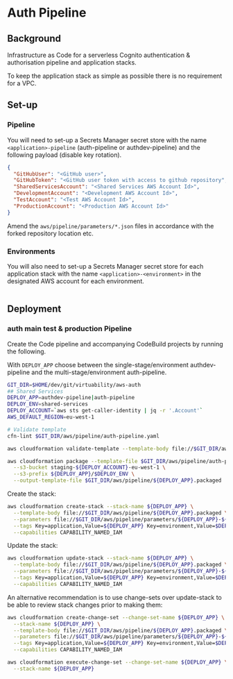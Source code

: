 # Auth Pipeline

## Background

Infrastructure as Code for a serverless Cognito authentication & authorisation pipeline and application stacks.

To keep the application stack as simple as possible there is no requirement for a VPC.

## Set-up

### Pipeline

You will need to set-up a Secrets Manager secret store with the name `<application>-pipeline` (auth-pipeline or authdev-pipeline) and the following payload (disable key rotation).

```json
{
  "GitHubUser": "<GitHub user>",
  "GitHubToken": "<GitHub user token with access to github repository",
  "SharedServicesAccount": "<Shared Services AWS Account Id>",
  "DevelopmentAccount": "<Development AWS Account Id>",
  "TestAccount": "<Test AWS Account Id>",
  "ProductionAccount": "<Production AWS Account Id>"
}
```

Amend the `aws/pipeline/parameters/*.json` files in accordance with the forked repository location etc.

### Environments

You will also need to set-up a Secrets Manager secret store for each application stack with the name `<application>-<environment>` in the designated AWS account for each environment.

```json
```

## Deployment

### auth main test & production Pipeline

Create the Code pipeline and accompanying CodeBuild projects by running the following.

With `DEPLOY_APP` choose between the single-stage/environment authdev-pipeline and the multi-stage/environment auth-pipeline.

```bash
GIT_DIR=$HOME/dev/git/virtuability/aws-auth
## Shared Services
DEPLOY_APP=authdev-pipeline|auth-pipeline
DEPLOY_ENV=shared-services
DEPLOY_ACCOUNT=`aws sts get-caller-identity | jq -r '.Account'`
AWS_DEFAULT_REGION=eu-west-1

# Validate template
cfn-lint $GIT_DIR/aws/pipeline/auth-pipeline.yaml

aws cloudformation validate-template --template-body file://$GIT_DIR/aws/pipeline/auth-pipeline.yaml

aws cloudformation package --template-file $GIT_DIR/aws/pipeline/auth-pipeline.yaml \
  --s3-bucket staging-${DEPLOY_ACCOUNT}-eu-west-1 \
  --s3-prefix ${DEPLOY_APP}/$DEPLOY_ENV \
  --output-template-file $GIT_DIR/aws/pipeline/${DEPLOY_APP}.packaged
```

Create the stack:

```bash
aws cloudformation create-stack --stack-name ${DEPLOY_APP} \
  --template-body file://$GIT_DIR/aws/pipeline/${DEPLOY_APP}.packaged \
  --parameters file://$GIT_DIR/aws/pipeline/parameters/${DEPLOY_APP}-${DEPLOY_ENV}.json \
  --tags Key=application,Value=${DEPLOY_APP} Key=environment,Value=$DEPLOY_ENV \
  --capabilities CAPABILITY_NAMED_IAM
```

Update the stack:

```bash
aws cloudformation update-stack --stack-name ${DEPLOY_APP} \
  --template-body file://$GIT_DIR/aws/pipeline/${DEPLOY_APP}.packaged \
  --parameters file://$GIT_DIR/aws/pipeline/parameters/${DEPLOY_APP}-${DEPLOY_ENV}.json \
  --tags Key=application,Value=${DEPLOY_APP} Key=environment,Value=$DEPLOY_ENV \
  --capabilities CAPABILITY_NAMED_IAM
```

An alternative recommendation is to use change-sets over update-stack to be able to review stack changes  prior to making them:

```bash
aws cloudformation create-change-set --change-set-name ${DEPLOY_APP} \
  --stack-name ${DEPLOY_APP} \
  --template-body file://$GIT_DIR/aws/pipeline/${DEPLOY_APP}.packaged \
  --parameters file://$GIT_DIR/aws/pipeline/parameters/${DEPLOY_APP}-${DEPLOY_ENV}.json \
  --tags Key=application,Value=${DEPLOY_APP} Key=environment,Value=$DEPLOY_ENV \
  --capabilities CAPABILITY_NAMED_IAM

aws cloudformation execute-change-set --change-set-name ${DEPLOY_APP} \
  --stack-name ${DEPLOY_APP}
```
